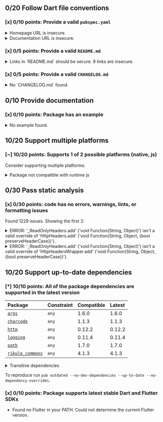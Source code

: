 ## 0/20 Follow Dart file conventions

### [x] 0/10 points: Provide a valid `pubspec.yaml`

<details>
<summary>
Homepage URL is insecure.
</summary>

Update the `homepage` field and use a secure (`https`) URL.
</details>
<details>
<summary>
Documentation URL is insecure.
</summary>

Update the `documentation` field and use a secure (`https`) URL.
</details>

### [x] 0/5 points: Provide a valid `README.md`

<details>
<summary>
Links in `README.md` should be secure. 9 links are insecure.
</summary>

`README.md:2:4`

```
  ╷
2 │ <p><a href="http://rikulo.org/projects/stream">Stream</a> is a Dart web server supporting request routing, filtering, template engine, WebSocket, MVC design pattern and file-based static resources.</p>
  │    ^^^^^^^^^^^^^^^^^^^^^^^^^^^^^^^^^^^^^^^^^^^^
  ╵
```

Use `https` URLs instead.
</details>

### [x] 0/5 points: Provide a valid `CHANGELOG.md`

<details>
<summary>
No `CHANGELOG.md` found.
</summary>

Changelog entries help developers follow the progress of your package. See the [example](https://raw.githubusercontent.com/dart-lang/stagehand/master/templates/package-simple/CHANGELOG.md) generated by `stagehand`.
</details>

## 0/10 Provide documentation

### [x] 0/10 points: Package has an example

<details>
<summary>
No example found.
</summary>

See [package layout](https://dart.dev/tools/pub/package-layout#examples) guidelines on how to add an example.
</details>

## 10/20 Support multiple platforms

### [~] 10/20 points: Supports 1 of 2 possible platforms (**native**, js)

Consider supporting multiple platforms:

<details>
<summary>
Package not compatible with runtime js
</summary>

Because:
* `package:stream/stream.dart` that imports:
* `package:stream/plugin.dart` that imports:
* `package:rikulo_commons/io.dart` that imports:
* `dart:io`
</details>

## 0/30 Pass static analysis

### [x] 0/30 points: code has no errors, warnings, lints, or formatting issues

Found 1229 issues. Showing the first 2:

<details>
<summary>
ERROR: '_ReadOnlyHeaders.add' ('void Function(String, Object)') isn't a valid override of 'HttpHeaders.add' ('void Function(String, Object, {bool preserveHeaderCase})').
</summary>

`lib/src/connect_impl.dart:281:8`

```
    ╷
281 │   void add(String name, Object value) {
    │        ^^^
    ╵
```

To reproduce make sure you are using [pedantic](https://pub.dev/packages/pedantic#using-the-lints) and run `dartanalyzer lib/src/connect_impl.dart`
</details>
<details>
<summary>
ERROR: '_ReadOnlyHeaders.add' ('void Function(String, Object)') isn't a valid override of 'HttpHeadersWrapper.add' ('void Function(String, Object, {bool preserveHeaderCase})').
</summary>

`lib/src/connect_impl.dart:281:8`

```
    ╷
281 │   void add(String name, Object value) {
    │        ^^^
    ╵
```

To reproduce make sure you are using [pedantic](https://pub.dev/packages/pedantic#using-the-lints) and run `dartanalyzer lib/src/connect_impl.dart`
</details>

## 10/20 Support up-to-date dependencies

### [*] 10/10 points: All of the package dependencies are supported in the latest version

|Package|Constraint|Compatible|Latest|
|:-|:-|:-|:-|
|[`args`]|`any`|1.6.0|1.6.0|
|[`charcode`]|`any`|1.1.3|1.1.3|
|[`http`]|`any`|0.12.2|0.12.2|
|[`logging`]|`any`|0.11.4|0.11.4|
|[`path`]|`any`|1.7.0|1.7.0|
|[`rikulo_commons`]|`any`|4.1.3|4.1.3|

<details><summary>Transitive dependencies</summary>

|Package|Constraint|Compatible|Latest|
|:-|:-|:-|:-|
|[`collection`]|-|1.14.13|1.14.13|
|[`http_parser`]|-|3.1.4|3.1.4|
|[`meta`]|-|1.2.2|1.2.2|
|[`mime`]|-|0.9.6+3|0.9.6+3|
|[`pedantic`]|-|1.9.2|1.9.2|
|[`source_span`]|-|1.7.0|1.7.0|
|[`string_scanner`]|-|1.0.5|1.0.5|
|[`term_glyph`]|-|1.1.0|1.1.0|
|[`typed_data`]|-|1.2.0|1.2.0|
</details>

To reproduce run `pub outdated --no-dev-dependencies --up-to-date --no-dependency-overrides`.

[`args`]: https://pub.dev/packages/args
[`charcode`]: https://pub.dev/packages/charcode
[`http`]: https://pub.dev/packages/http
[`logging`]: https://pub.dev/packages/logging
[`path`]: https://pub.dev/packages/path
[`rikulo_commons`]: https://pub.dev/packages/rikulo_commons
[`collection`]: https://pub.dev/packages/collection
[`http_parser`]: https://pub.dev/packages/http_parser
[`meta`]: https://pub.dev/packages/meta
[`mime`]: https://pub.dev/packages/mime
[`pedantic`]: https://pub.dev/packages/pedantic
[`source_span`]: https://pub.dev/packages/source_span
[`string_scanner`]: https://pub.dev/packages/string_scanner
[`term_glyph`]: https://pub.dev/packages/term_glyph
[`typed_data`]: https://pub.dev/packages/typed_data


### [x] 0/10 points: Package supports latest stable Dart and Flutter SDKs

* Found no Flutter in your PATH. Could not determine the current Flutter version.